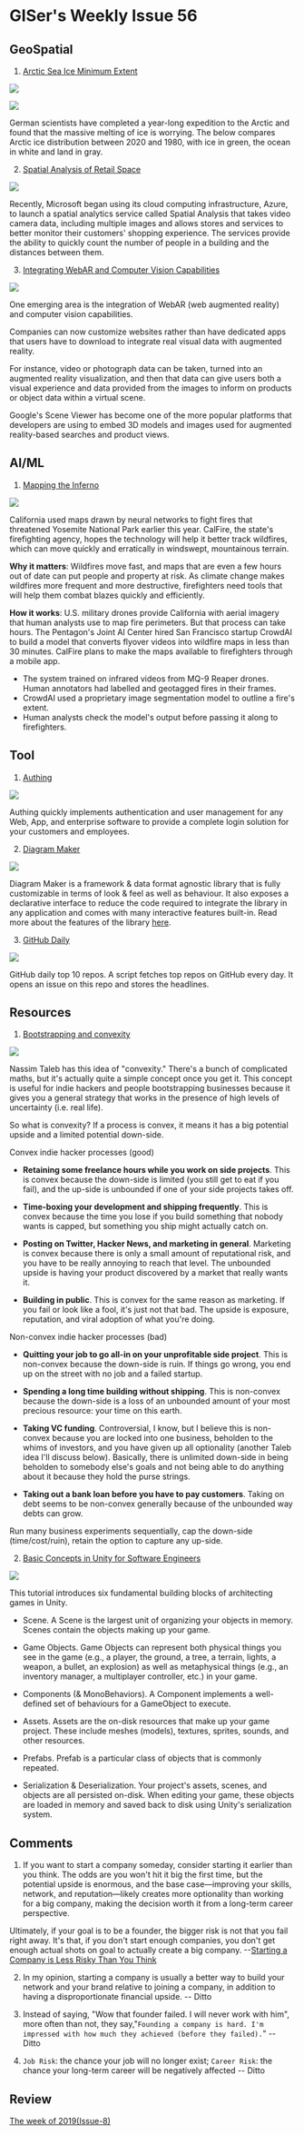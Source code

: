 # GISer's Weekly Issue 56

## GeoSpatial

1. [Arctic Sea Ice Minimum Extent](https://www.bbc.com/news/science-environment-54515518)

![](https://ichef.bbci.co.uk/news/800/cpsprodpb/14CCB/production/_114559158_2020-nc.png)

![](https://ichef.bbci.co.uk/news/800/cpsprodpb/173DB/production/_114559159_1980-nc.pngs)

German scientists have completed a year-long expedition to the Arctic and found that the massive melting of ice is worrying. The below compares Arctic ice distribution between 2020 and 1980, with ice in green, the ocean in white and land in gray.

2. [Spatial Analysis of Retail Space](https://www.gislounge.com/recent-developments-in-spatial-analysis-and-computer-vision/)

![](https://i0.wp.com/www.gislounge.com/wp-content/uploads/2020/10/microsoft-azure-spatial-analysis.png?w=1107&ssl=1)

Recently, Microsoft began using its cloud computing infrastructure, Azure, to launch a spatial analytics service called Spatial Analysis that takes video camera data, including multiple images and allows stores and services to better monitor their customers' shopping experience. The services provide the ability to quickly count the number of people in a building and the distances between them.

3. [Integrating WebAR and Computer Vision Capabilities](https://www.gislounge.com/recent-developments-in-spatial-analysis-and-computer-vision/)

![](https://i2.wp.com/www.gislounge.com/wp-content/uploads/2020/10/google-scene-viewer.png?w=800&ssl=1)

One emerging area is the integration of WebAR (web augmented reality) and computer vision capabilities.

Companies can now customize websites rather than have dedicated apps that users have to download to integrate real visual data with augmented reality.

For instance, video or photograph data can be taken, turned into an augmented reality visualization, and then that data can give users both a visual experience and data provided from the images to inform on products or object data within a virtual scene.

Google's Scene Viewer has become one of the more popular platforms that developers are using to embed 3D models and images used for augmented reality-based searches and product views.

## AI/ML

1. [Mapping the Inferno](https://www.wired.com/story/national-guards-fire-mapping-drones-get-ai-upgrade/)

![](https://blog.deeplearning.ai/hubfs/Fire2.gif)

California used maps drawn by neural networks to fight fires that threatened Yosemite National Park earlier this year. CalFire, the state's firefighting agency, hopes the technology will help it better track wildfires, which can move quickly and erratically in windswept, mountainous terrain.

**Why it matters**: Wildfires move fast, and maps that are even a few hours out of date can put people and property at risk. As climate change makes wildfires more frequent and more destructive, firefighters need tools that will help them combat blazes quickly and efficiently.

**How it works**: U.S. military drones provide California with aerial imagery that human analysts use to map fire perimeters. But that process can take hours. The Pentagon's Joint AI Center hired San Francisco startup CrowdAI to build a model that converts flyover videos into wildfire maps in less than 30 minutes. CalFire plans to make the maps available to firefighters through a mobile app.

- The system trained on infrared videos from MQ-9 Reaper drones. Human annotators had labelled and geotagged fires in their frames.
- CrowdAI used a proprietary image segmentation model to outline a fire's extent.
- Human analysts check the model's output before passing it along to firefighters.

## Tool

1. [Authing](https://authing.cn/)

![](<https://external-content.duckduckgo.com/iu/?u=https%3A%2F%2Fcdn.authing.cn%2Fblog%2Fimage%2520(562).png&f=1&nofb=1>)

Authing quickly implements authentication and user management for any Web, App, and enterprise software to provide a complete login solution for your customers and employees.

2. [Diagram Maker](https://github.com/awslabs/diagram-maker)

![](https://github.com/awslabs/diagram-maker/raw/master/docs/assets/IoTThingsGraphScreenshot.png)

Diagram Maker is a framework & data format agnostic library that is fully customizable in terms of look & feel as well as behaviour. It also exposes a declarative interface to reduce the code required to integrate the library in any application and comes with many interactive features built-in. Read more about the features of the library [here](https://awslabs.github.io/diagram-maker/why/features.html).

3. [GitHub Daily](https://github.com/headllines/github-daily)

![](https://camo.githubusercontent.com/6caf966130f767c6932a7b29286311f042ec88c3/68747470733a2f2f7777772e77616e67626173652e636f6d2f626c6f67696d672f61737365742f3230323031302f6267323032303130313630332e6a7067)

GitHub daily top 10 repos. A script fetches top repos on GitHub every day. It opens an issue on this repo and stores the headlines.

## Resources

1. [Bootstrapping and convexity](https://www.indiehackers.com/post/bootstrapping-and-convexity-fb3b2da7c9)

![](https://mccormick.cx/gfx/blogref/systematic-convex-tinkering.png)

Nassim Taleb has this idea of "convexity." There's a bunch of complicated maths, but it's actually quite a simple concept once you get it. This concept is useful for indie hackers and people bootstrapping businesses because it gives you a general strategy that works in the presence of high levels of uncertainty (i.e. real life).

So what is convexity? If a process is convex, it means it has a big potential upside and a limited potential down-side.

Convex indie hacker processes (good)

- **Retaining some freelance hours while you work on side projects**. This is convex because the down-side is limited (you still get to eat if you fail), and the up-side is unbounded if one of your side projects takes off.

- **Time-boxing your development and shipping frequently**. This is convex because the time you lose if you build something that nobody wants is capped, but something you ship might actually catch on.

- **Posting on Twitter, Hacker News, and marketing in general**. Marketing is convex because there is only a small amount of reputational risk, and you have to be really annoying to reach that level. The unbounded upside is having your product discovered by a market that really wants it.

- **Building in public**. This is convex for the same reason as marketing. If you fail or look like a fool, it's just not that bad. The upside is exposure, reputation, and viral adoption of what you're doing.

Non-convex indie hacker processes (bad)

- **Quitting your job to go all-in on your unprofitable side project**. This is non-convex because the down-side is ruin. If things go wrong, you end up on the street with no job and a failed startup.

- **Spending a long time building without shipping**. This is non-convex because the down-side is a loss of an unbounded amount of your most precious resource: your time on this earth.

- **Taking VC funding**. Controversial, I know, but I believe this is non-convex because you are locked into one business, beholden to the whims of investors, and you have given up all optionality (another Taleb idea I'll discuss below). Basically, there is unlimited down-side in being beholden to somebody else's goals and not being able to do anything about it because they hold the purse strings.

- **Taking out a bank loan before you have to pay customers**. Taking on debt seems to be non-convex generally because of the unbounded way debts can grow.

Run many business experiments sequentially, cap the down-side (time/cost/ruin), retain the option to capture any up-side.

2. [Basic Concepts in Unity for Software Engineers](https://blog.eyas.sh/2020/10/unity-for-engineers-pt1-basic-concepts/)

![](https://camo.githubusercontent.com/8f6e058e88e701ff72138a4cfd48642cb823f8fd/68747470733a2f2f7777772e77616e67626173652e636f6d2f626c6f67696d672f61737365742f3230323031302f6267323032303130313230312e6a7067)

This tutorial introduces six fundamental building blocks of architecting games in Unity.

- Scene. A Scene is the largest unit of organizing your objects in memory. Scenes contain the objects making up your game.

- Game Objects. Game Objects can represent both physical things you see in the game (e.g., a player, the ground, a tree, a terrain, lights, a weapon, a bullet, an explosion) as well as metaphysical things (e.g., an inventory manager, a multiplayer controller, etc.) in your game.

- Components (& MonoBehaviors). A Component implements a well-defined set of behaviours for a GameObject to execute.

- Assets. Assets are the on-disk resources that make up your game project. These include meshes (models), textures, sprites, sounds, and other resources.

- Prefabs. Prefab is a particular class of objects that is commonly repeated.

- Serialization & Deserialization. Your project's assets, scenes, and objects are all persisted on-disk. When editing your game, these objects are loaded in memory and saved back to disk using Unity's serialization system.

## Comments

1.  If you want to start a company someday, consider starting it earlier than you think. The odds are you won't hit it big the first time, but the potential upside is enormous, and the base case—improving your skills, network, and reputation—likely creates more optionality than working for a big company, making the decision worth it from a long-term career perspective.

Ultimately, if your goal is to be a founder, the bigger risk is not that you fail right away. It's that, if you don't start enough companies, you don't get enough actual shots on goal to actually create a big company.
--[Starting a Company is Less Risky Than You Think](https://eriktorenberg.substack.com/p/starting-a-company-is-less-risky)

2. In my opinion, starting a company is usually a better way to build your network and your brand relative to joining a company, in addition to having a disproportionate financial upside.
   -- Ditto

3. Instead of saying, "Wow that founder failed. I will never work with him", more often than not, they say,"`Founding a company is hard. I'm impressed with how much they achieved (before they failed).`"
   -- Ditto

4. `Job Risk`: the chance your job will no longer exist; `Career Risk`: the chance your long-term career will be negatively affected
   -- Ditto

## Review

[The week of 2019(Issue-8)](https://github.com/lkcozy/weekly/blob/master/docs/2019/issue-8.md)
